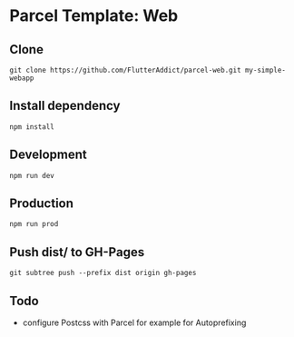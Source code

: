# Parcel Template: Web

## Clone
```
git clone https://github.com/FlutterAddict/parcel-web.git my-simple-webapp
```

## Install dependency
```
npm install
```

## Development
```
npm run dev
```

## Production
```
npm run prod
```

## Push dist/ to GH-Pages
```
git subtree push --prefix dist origin gh-pages
```

## Todo
- configure Postcss with Parcel for example for Autoprefixing